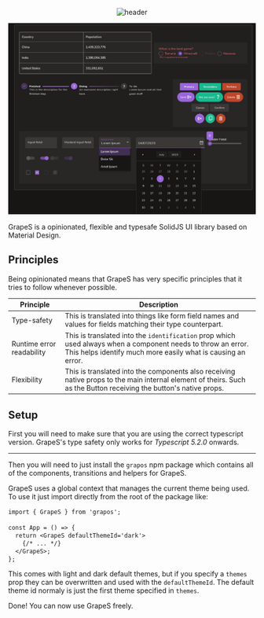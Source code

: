 <p align="center">
  <img
    src="https://raw.githubusercontent.com/gabrielmfern/GrapeS/master/grapos.png"
    alt="header"
  />
</p>

<p align="center">
  <img 
    src="https://raw.githubusercontent.com/gabrielmfern/GrapeS/master/Components%20showcase.png" 
    alt="components showcase"
  />
</p>

GrapeS is a opinionated, flexible and typesafe SolidJS UI library based on Material Design.

## Principles

Being opinionated means that GrapeS has very specific principles that it tries to follow
whenever possible.

| Principle | Description |
| ----------- | ----------------------- |
| Type-safety | This is translated into things like form field names and values for fields matching their type counterpart. |
| Runtime error readability | This is translated into the `identification` prop which used always when a component needs to throw an error. This helps identify much more easily what is causing an error. |
| Flexibility | This is translated into the components also receiving native props to the main internal element of theirs. Such as the Button receiving the button's native props. |

## Setup

First you will need to make sure that you are using the correct typescript version.
GrapeS's type safety only works for *Typescript 5.2.0* onwards.

---

Then you will need to just install the `grapos` npm package which contains
all of the components, transitions and helpers for GrapeS.

GrapeS uses a global context that manages the current theme
being used. To use it just import directly from the root of the package like:

```tsx
import { GrapeS } from 'grapos';

const App = () => {
  return <GrapeS defaultThemeId='dark'>
    {/* ... */}
  </GrapeS>;
};
```

This comes with light and dark default themes, but if you specify a `themes` 
prop they can be overwritten and used with the `defaultThemeId`.
The default theme id normaly is just the first theme specified in `themes`.

Done! You can now use GrapeS freely.